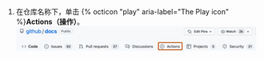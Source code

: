 1. 在仓库名称下，单击 {% octicon "play" aria-label="The Play icon" %}**Actions（操作）**。 ![主仓库导航中的操作选项卡](/assets/images/help/repository/actions-tab.png)
